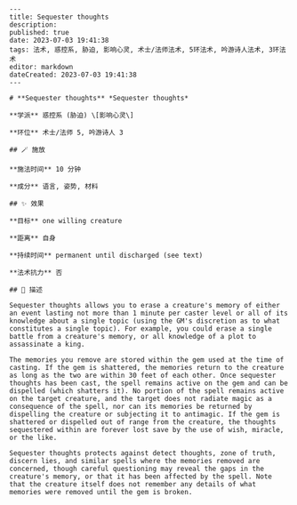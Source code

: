 
    ---
    title: Sequester thoughts
    description: 
    published: true
    date: 2023-07-03 19:41:38
    tags: 法术, 惑控系, 胁迫, 影响心灵, 术士/法师法术, 5环法术, 吟游诗人法术, 3环法术
    editor: markdown
    dateCreated: 2023-07-03 19:41:38
    ---

    # **Sequester thoughts** *Sequester thoughts*

    **学派** 惑控系 (胁迫) \[影响心灵\] 

    **环位** 术士/法师 5, 吟游诗人 3

    ## 🪄 施放

    **施法时间** 10 分钟

    **成分** 语言, 姿势, 材料

    ## ✨ 效果 

    **目标** one willing creature 

    **距离** 自身  

    **持续时间** permanent until discharged (see text) 

    **法术抗力** 否

    ## 📖 描述

    Sequester thoughts allows you to erase a creature's memory of either an event lasting not more than 1 minute per caster level or all of its knowledge about a single topic (using the GM's discretion as to what constitutes a single topic). For example, you could erase a single battle from a creature's memory, or all knowledge of a plot to assassinate a king.

    The memories you remove are stored within the gem used at the time of casting. If the gem is shattered, the memories return to the creature as long as the two are within 30 feet of each other. Once sequester thoughts has been cast, the spell remains active on the gem and can be dispelled (which shatters it). No portion of the spell remains active on the target creature, and the target does not radiate magic as a consequence of the spell, nor can its memories be returned by dispelling the creature or subjecting it to antimagic. If the gem is shattered or dispelled out of range from the creature, the thoughts sequestered within are forever lost save by the use of wish, miracle, or the like.

    Sequester thoughts protects against detect thoughts, zone of truth, discern lies, and similar spells where the memories removed are concerned, though careful questioning may reveal the gaps in the creature's memory, or that it has been affected by the spell. Note that the creature itself does not remember any details of what memories were removed until the gem is broken.
    